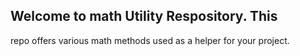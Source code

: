 ## Welcome to math Utility Respository. This 
repo offers various math methods used as
a helper for your project. 